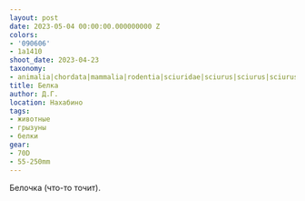 ```yaml
---
layout: post
date: 2023-05-04 00:00:00.000000000 Z
colors:
- '090606'
- 1a1410
shoot_date: 2023-04-23
taxonomy:
- animalia|chordata|mammalia|rodentia|sciuridae|sciurus|sciurus|sciurus vulgaris
title: Белка
author: Д.Г.
location: Нахабино
tags:
- животные
- грызуны
- белки
gear:
- 70D
- 55-250mm
---
```

Белочка (что-то точит).


